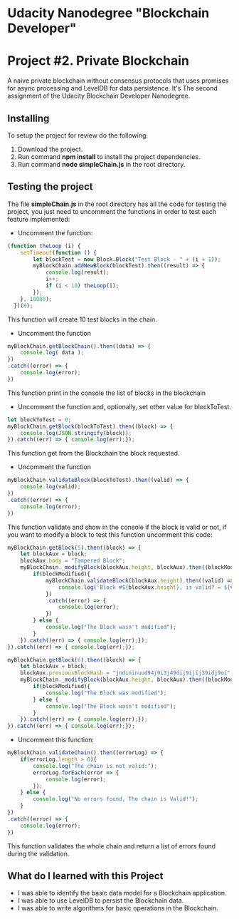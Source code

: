 
# Udacity Nanodegree "Blockchain Developer"

# Project #2. Private Blockchain

A naive private blockchain without consensus protocols that uses promises for async processing and LevelDB for data persistence. It's The second assignment of the Udacity Blockchain Developer Nanodegree.

## Installing

To setup the project for review do the following:

1. Download the project.
2. Run command __npm install__ to install the project dependencies.
3. Run command __node simpleChain.js__ in the root directory.

## Testing the project

The file __simpleChain.js__ in the root directory has all the code for testing the project, you just need to uncomment the functions in order to test each feature implemented:

* Uncomment the function:

```javascript
(function theLoop (i) {
    setTimeout(function () {
        let blockTest = new Block.Block("Test Block - " + (i + 1));
        myBlockChain.addNewBlock(blockTest).then((result) => {
            console.log(result);
            i++;
            if (i < 10) theLoop(i);
        });
    }, 10000);
  })(0);
```

This function will create 10 test blocks in the chain.

* Uncomment the function

```javascript
myBlockChain.getBlockChain().then((data) => {
    console.log( data );
})
.catch((error) => {
    console.log(error);
})
```

This function print in the console the list of blocks in the blockchain

* Uncomment the function and, optionally, set other value for blockToTest.

```javascript
let blockToTest = 0;
myBlockChain.getBlock(blockToTest).then((block) => {
    console.log(JSON.stringify(block));
}).catch((err) => { console.log(err);});
```

This function get from the Blockchain the block requested.

* Uncomment the function

```javascript
myBlockChain.validateBlock(blockToTest).then((valid) => {
    console.log(valid);
})
.catch((error) => {
    console.log(error);
})
```

This function validate and show in the console if the block is valid or not, if you want to modify a block to test this function uncomment this code:

```javascript
myBlockChain.getBlock(5).then((block) => {
    let blockAux = block;
    blockAux.body = "Tampered Block";
    myBlockChain._modifyBlock(blockAux.height, blockAux).then((blockModified) => {
        if(blockModified){
            myBlockChain.validateBlock(blockAux.height).then((valid) => {
                console.log(`Block #${blockAux.height}, is valid? = ${valid}`);
            })
            .catch((error) => {
                console.log(error);
            })
        } else {
            console.log("The Block wasn't modified");
        }
    }).catch((err) => { console.log(err);});
}).catch((err) => { console.log(err);});

myBlockChain.getBlock(6).then((block) => {
    let blockAux = block;
    blockAux.previousBlockHash = "jndininuud94j9i3j49dij9ijij39idj9oi";
    myBlockChain._modifyBlock(blockAux.height, blockAux).then((blockModified) => {
        if(blockModified){
            console.log("The Block was modified");
        } else {
            console.log("The Block wasn't modified");
        }
    }).catch((err) => { console.log(err);});
}).catch((err) => { console.log(err);});
```

* Uncomment this function:

```javascript
myBlockChain.validateChain().then((errorLog) => {
    if(errorLog.length > 0){
        console.log("The chain is not valid:");
        errorLog.forEach(error => {
            console.log(error);
        });
    } else {
        console.log("No errors found, The chain is Valid!");
    }
})
.catch((error) => {
    console.log(error);
})
```

This function validates the whole chain and return a list of errors found during the validation.

## What do I learned with this Project

* I was able to identify the basic data model for a Blockchain application.
* I was able to use LevelDB to persist the Blockchain data.
* I was able to write algorithms for basic operations in the Blockchain.